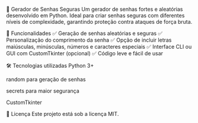 🔐 Gerador de Senhas Seguras
Um gerador de senhas fortes e aleatórias desenvolvido em Python. Ideal para criar senhas seguras com diferentes níveis de complexidade, garantindo proteção contra ataques de força bruta.

🚀 Funcionalidades
✅ Geração de senhas aleatórias e seguras
✅ Personalização do comprimento da senha
✅ Opção de incluir letras maiúsculas, minúsculas, números e caracteres especiais
✅ Interface CLI ou GUI com CustomTkinter (opcional)
✅ Código leve e fácil de usar

🛠 Tecnologias utilizadas
Python 3+

random para geração de senhas

secrets para maior segurança

CustomTkinter 

📜 Licença
Este projeto está sob a licença MIT.
